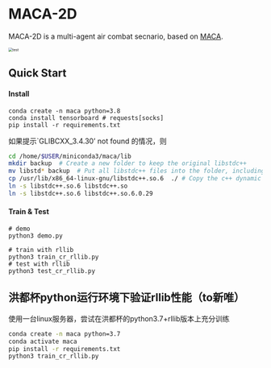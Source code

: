 # MACA-2D

MACA-2D is a multi-agent air combat secnario, based on [MACA](https://github.com/CETC-TFAI/MaCA).

<img src="https://simsimi.oss-cn-beijing.aliyuncs.com/test.gif" alt="test" style="zoom:50%;" />

## Quick Start

#### Install

```shell
conda create -n maca python=3.8
conda install tensorboard # requests[socks] 
pip install -r requirements.txt
```
如果提示`GLIBCXX_3.4.30’ not found 的情况，则
```sh
cd /home/$USER/miniconda3/maca/lib
mkdir backup  # Create a new folder to keep the original libstdc++
mv libstd* backup  # Put all libstdc++ files into the folder, including soft links
cp /usr/lib/x86_64-linux-gnu/libstdc++.so.6  ./ # Copy the c++ dynamic link library of the system here
ln -s libstdc++.so.6 libstdc++.so
ln -s libstdc++.so.6 libstdc++.so.6.0.29
```

#### Train & Test

```shell
# demo
python3 demo.py

# train with rllib
python3 train_cr_rllib.py
# test with rllib
python3 test_cr_rllib.py
```

## 洪都杯python运行环境下验证rllib性能（to新唯）
使用一台linux服务器，尝试在洪都杯的python3.7+rllib版本上充分训练
```sh
conda create -n maca python=3.7
conda activate maca
pip install -r requirements.txt
python3 train_cr_rllib.py
```

